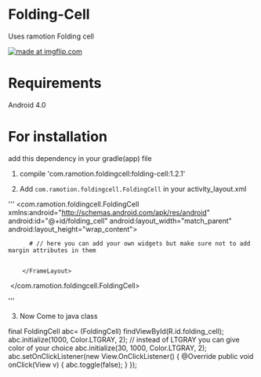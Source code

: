 # Folding-Cell

Uses ramotion Folding cell


<a href="https://imgflip.com/gif/1y4c57"><img src="https://i.imgflip.com/1y4c57.gif" title="made at imgflip.com"/></a>


# Requirements

Android 4.0 



# For installation 

add this dependency in your gradle(app) file

1. compile 'com.ramotion.foldingcell:folding-cell:1.2.1'


2. Add `com.ramotion.foldingcell.FoldingCell` in your activity_layout.xml

'''
<com.ramotion.foldingcell.FoldingCell
    xmlns:android="http://schemas.android.com/apk/res/android"
    android:id="@+id/folding_cell"
    android:layout_width="match_parent"
    android:layout_height="wrap_content">
​
        <FrameLayout
            android:id="@+id/cell_content_view"
            android:layout_width="match_parent"
            android:layout_height="wrap_content"
            android:background="@android:color/holo_green_dark"
            android:visibility="gone">
            <TextView
                android:layout_width="match_parent"
                android:layout_height="250dp" />
        </FrameLayout>
​
        <FrameLayout
            android:id="@+id/cell_title_view"
            android:layout_width="match_parent"
            android:layout_height="wrap_content">
            
          # // here you can add your own widgets but make sure not to add margin attributes in them
            
            
        </FrameLayout>
​
</com.ramotion.foldingcell.FoldingCell>

'''


3. Now Come to java class

 final FoldingCell abc= (FoldingCell) findViewById(R.id.folding_cell);
        abc.initialize(1000, Color.LTGRAY, 2);      // instead of LTGRAY you can give color of your choice
        abc.initialize(30, 1000, Color.LTGRAY, 2);
        abc.setOnClickListener(new View.OnClickListener() {
            @Override
            public void onClick(View v) {
                abc.toggle(false);
            }
        });
